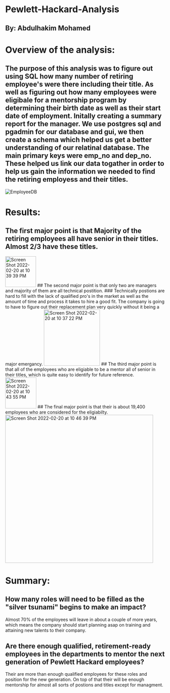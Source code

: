 # Pewlett-Hackard-Analysis
## By: Abdulhakim Mohamed


# Overview of the analysis: 
## The purpose of this analysis was to figure out using SQL how many number of retiring employee's were there including their title. As well as figuring out how many employees were eligibale for a mentorship program by determining their birth date as well as their start date of employment. Initally creating a summary report for the manager. We use postgres sql and pgadmin for our database and gui, we then create a schema which helped us get a better understanding of our relatinal database. The main primary keys were emp_no and dep_no. These helped us link our data togather in order to help us gain the information we needed to find the retiring employess and their titles.
![EmployeeDB](https://user-images.githubusercontent.com/96555487/154889370-d8daa96e-5d20-43fc-b0c6-57fdad6df3aa.png)


# Results: 
## The first major point is that Majority of the retiring employees all have senior in their titles. Almost 2/3 have these titles.
<img width="97" alt="Screen Shot 2022-02-20 at 10 39 39 PM" src="https://user-images.githubusercontent.com/96555487/154890214-706bacaa-68cc-4d79-be80-88c7326f82c3.png">
## The second major point is that only two are managers and majority of them are all technical postition.
### Technically postions are hard to fill with the lack of qualified pro's in the market as well as the amount of time and process it takes to hire a good fit. The company is going to have to figure out their replacement plan very quickly without it being a major emergancy.
<img width="177" alt="Screen Shot 2022-02-20 at 10 37 22 PM" src="https://user-images.githubusercontent.com/96555487/154889997-f1ec89b2-20e6-4862-bed4-5ecba1fae965.png">
## The third major point is that all of the employees who are eligiable to be a mentor all of senior in their titles, which is quite easy to identify for future reference.
<img width="98" alt="Screen Shot 2022-02-20 at 10 43 55 PM" src="https://user-images.githubusercontent.com/96555487/154890686-8fa857cc-d8c0-40cd-90c4-363aec10ae5a.png">
## The final major point is that their is about 19,400 employees who are considered for the eligiabilty.
<img width="467" alt="Screen Shot 2022-02-20 at 10 46 39 PM" src="https://user-images.githubusercontent.com/96555487/154890879-92a51920-7a0c-460e-a491-023756a6edb1.png">



# Summary: 
## How many roles will need to be filled as the "silver tsunami" begins to make an impact?
Almost 70% of the employees will leave in about a couple of more years, which means the company should start planning asap on training and attaining new talents to their company.

## Are there enough qualified, retirement-ready employees in the departments to mentor the next generation of Pewlett Hackard employees? 
Their are more than enough qualified employees for these roles and position for the new generation. On top of that their will be enough mentorship for almost all sorts of postions and titles except for managment. 
